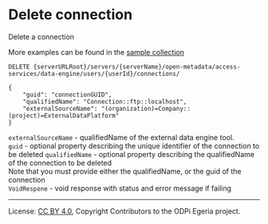 <!-- SPDX-License-Identifier: CC-BY-4.0 -->
<!-- Copyright Contributors to the ODPi Egeria project. -->

# Delete connection

Delete a connection

More examples can be found in the
[sample collection](../../../docs/samples/collections/DataEngine-technical-assets.postman_collection.json)

```
DELETE {serverURLRoot}/servers/{serverName}/open-metadata/access-services/data-engine/users/{userId}/connections/

{
    "guid": "connectionGUID",
    "qualifiedName": "Connection::ftp::localhost",
    "externalSourceName": "(organization)=Company::(project)=ExternalDataPlatform"
}
```
`externalSourceName` - qualifiedName of the external data engine tool.<br>
`guid` - optional property describing the unique identifier of the connection to be deleted
`qualifiedName` - optional property describing the qualifiedName of the connection to be deleted<br>
Note that you must provide either the qualifiedName, or the guid of the connection <br>
`VoidRespone` - void response with status and error message if failing


----
License: [CC BY 4.0](https://creativecommons.org/licenses/by/4.0/),
Copyright Contributors to the ODPi Egeria project.







